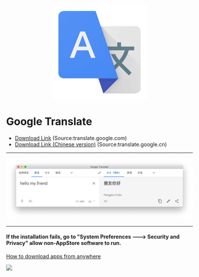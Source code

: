 <p align="center">
<img src ="https://raw.githubusercontent.com/CocoaDebug/GoogleTranslate/master/logo.png"/>
</p>

Google Translate
================

- [Download Link](https://raw.githubusercontent.com/CocoaDebug/GoogleTranslate/master/Google%20Translate.zip) (Source:translate.google.com)
- [Download Link (Chinese version)](https://raw.githubusercontent.com/CocoaDebug/GoogleTranslate/master/Google%20Translate%20(Chinese%20version).zip) (Source:translate.google.cn)

---

![](https://raw.githubusercontent.com/CocoaDebug/GoogleTranslate/master/image3.png)

---

#### If the installation fails, go to "System Preferences ---> Security and Privacy" allow non-AppStore software to run.

[How to download apps from anywhere](https://macpaw.com/how-to/allow-apps-anywhere)

![](https://raw.githubusercontent.com/CocoaDebug/GoogleTranslate/master/image2.png)